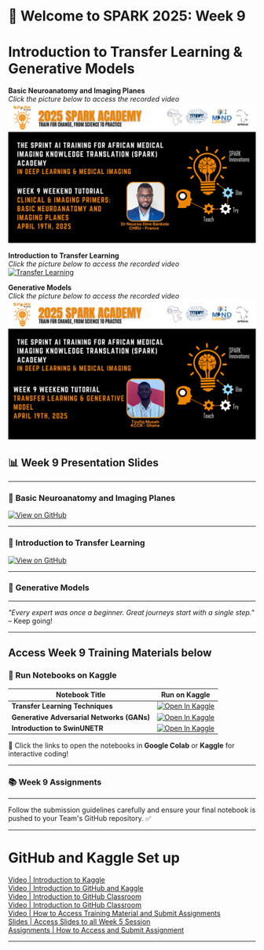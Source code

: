 
# 🚀 Welcome to SPARK 2025: Week 9 
# Introduction to Transfer Learning & Generative Models

**Basic Neuroanatomy and Imaging Planes**  
_Click the picture below to access the recorded video_  
[![Neuroanatomy and Imaging Planes](https://github.com/SPARK-Academy-2025/SPARK-2025/blob/main/SPARK%202025_%20Week%209%20-%20Introduction%20to%20Transfer%20Learning%20&%20Generative%20Models/Bankole_thumbnail.png?raw=true)]()

**Introduction to Transfer Learning**  
_Click the picture below to access the recorded video_  
[![Transfer Learning]()]()

**Generative Models**  
_Click the picture below to access the recorded video_  
[![Generative Models](https://github.com/SPARK-Academy-2025/SPARK-2025/blob/main/SPARK%202025_%20Week%209%20-%20Introduction%20to%20Transfer%20Learning%20&%20Generative%20Models/fiq_thumnail.png?raw=true)]()


## 📊 Week 9 Presentation Slides

---
### 🔗 **Basic Neuroanatomy and Imaging Planes**
[![View on GitHub](https://img.shields.io/badge/View%20on-GitHub-181717?style=for-the-badge&logo=github&logoColor=white)](https://github.com/SPARK-Academy-2025/SPARK-2025/blob/main/SPARK%202025_%20Week%209%20-%20Introduction%20to%20Transfer%20Learning%20%26%20Generative%20Models/Week%209_%20Slides/SPARK%20Academy%20Lecture%202025.pdf)

---

### 🔗 **Introduction to Transfer Learning**
[![View on GitHub](https://img.shields.io/badge/View%20on-GitHub-181717?style=for-the-badge&logo=github&logoColor=white)](https://github.com/SPARK-Academy-2025/SPARK-2025/blob/main/SPARK%202025_%20Week%209%20-%20Introduction%20to%20Transfer%20Learning%20%26%20Generative%20Models/Week%209_%20Slides/Transfer%20Learning%20Techniques.pptx)

---

### 🔗 **Generative Models**
<!-- [![View on GitHub](https://img.shields.io/badge/View%20on-GitHub-181717?style=for-the-badge&logo=github&logoColor=white)](https://github.com/SPARK-Academy-2025/SPARK-2025/blob/main/SPARK%202025_%20Week%207%20-%20Convolutional%20Neural%20Networks/Week%207_%20Slides/Custom%20Data%20Preparation.pptx) -->

---


*"Every expert was once a beginner. Great journeys start with a single step."* – Keep going!  

---

## **Access Week 9 Training Materials below**
### 📖 Run Notebooks on Kaggle  

| Notebook Title                                    | Run on Kaggle                                                                                                                       |
|---------------------------------------------------|--------------------------------------------------------------------------------------------------------------------------------------|
| **Transfer Learning Techniques**           | [![Open In Kaggle](https://kaggle.com/static/images/open-in-kaggle.svg)](https://www.kaggle.com/code/spark2025/week-9-transfer-learning-techniques)           |
| **Generative Adversarial Networks (GANs)** | [![Open In Kaggle](https://kaggle.com/static/images/open-in-kaggle.svg)](https://www.kaggle.com/code/spark2025/week-9-generative-adversarial-networks-gans) |
| **Introduction to SwinUNETR**                     | [![Open In Kaggle](https://kaggle.com/static/images/open-in-kaggle.svg)](https://www.kaggle.com/code/spark2025/introduction-to-swinunetr)                       |



🚀 Click the links to open the notebooks in **Google Colab** or **Kaggle** for interactive coding!

---

### 📚 Week 9 Assignments
<!-- 
#### 🫀 Assignment 1: ANN – Heart Failure Prediction
- 🔗 **GitHub Classroom Link:** [Click to Accept](https://classroom.github.com/a/ACxPfdjq)  
- 🏆 **Kaggle Competition:** [Heart Failure Prediction](https://www.kaggle.com/t/0ee4465f22b94b9eb6fb5e54e5a2b377)

---

#### 🧠 Assignment 2: Brain Tumor Classification Challenge
- 🔗 **GitHub Classroom Link:** [Click to Accept](https://classroom.github.com/a/lTM6wrqs)  
- 🏆 **Kaggle Competition:** [Brain Tumor Classification](https://www.kaggle.com/t/0539734cfeec45fc846bef9fc6466743) -->

---
 

Follow the submission guidelines carefully and ensure your final notebook is pushed to your Team's GitHub repository. ✅  

---

# GitHub and Kaggle Set up
[Video | Introduction to Kaggle](https://youtu.be/0nKvu6x9dU4)    
[Video | Introduction to GitHub and Kaggle](https://youtu.be/XFfogAFQUPY)     
[Video | Introduction to GitHub Classroom](https://youtu.be/fkEFcZu9ItQ)   
[Video | Introduction to GitHub Classroom](https://youtu.be/fkEFcZu9ItQ)   
[Video | How to Access Training Material and Submit Assignments](https://youtu.be/_qSnp0ScHpk)   
[Slides | Access Slides to all Week 5 Session](https://github.com/SPARK-Academy-2025/SPARK-2025/tree/main/SPARK%202025%3A%20Week%205%20-%20Machine%20Learning%20Concepts/Week%205%3A%20Slides)   
[Assignments | How to Access and Submit Assignment](https://classroom.github.com/a/_RCX3LWo)

---




